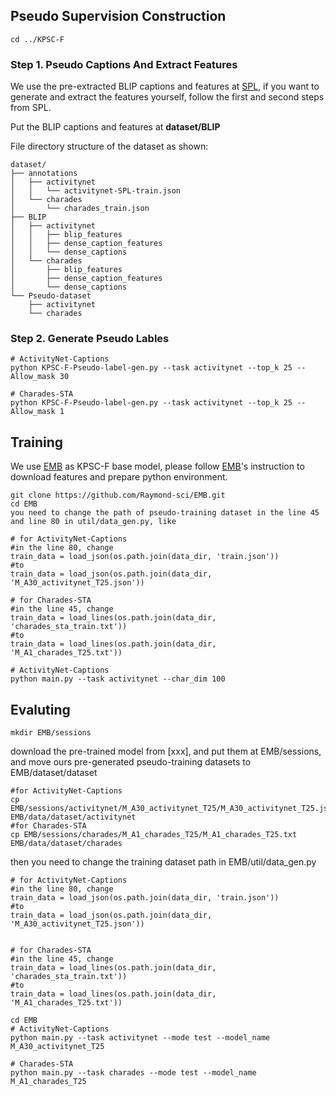 ## Pseudo Supervision Construction

```
cd ../KPSC-F
```

### Step 1. Pseudo Captions And Extract Features

We use the pre-extracted BLIP captions and features at [SPL](https://github.com/minghangz/SPL), if you want to generate and extract the features yourself, follow the first and second steps from SPL.

Put the BLIP captions and features at **dataset/BLIP**

File directory structure of the dataset as shown:

```
dataset/
├── annotations
│   ├── activitynet
│   │   └── activitynet-SPL-train.json
│   └── charades
│       └── charades_train.json
├── BLIP
│   ├── activitynet
│   │   ├── blip_features
│   │   ├── dense_caption_features
│   │   └── dense_captions
│   └── charades
│       ├── blip_features
│       ├── dense_caption_features
│       └── dense_captions
└── Pseudo-dataset
    ├── activitynet
    └── charades
```



### Step 2. Generate Pseudo Lables

```
# ActivityNet-Captions
python KPSC-F-Pseudo-label-gen.py --task activitynet --top_k 25 --Allow_mask 30

# Charades-STA
python KPSC-F-Pseudo-label-gen.py --task activitynet --top_k 25 --Allow_mask 1
```



## Training

We use [EMB](https://github.com/Raymond-sci/EMB) as KPSC-F base model, please follow [EMB](https://github.com/Raymond-sci/EMB)'s instruction to download features and prepare python environment.

```
git clone https://github.com/Raymond-sci/EMB.git
cd EMB
you need to change the path of pseudo-training dataset in the line 45 and line 80 in util/data_gen.py, like

# for ActivityNet-Captions
#in the line 80, change 
train_data = load_json(os.path.join(data_dir, 'train.json'))
#to
train_data = load_json(os.path.join(data_dir, 'M_A30_activitynet_T25.json'))

# for Charades-STA
#in the line 45, change 
train_data = load_lines(os.path.join(data_dir, 'charades_sta_train.txt'))
#to
train_data = load_lines(os.path.join(data_dir, 'M_A1_charades_T25.txt'))
```



```
# ActivityNet-Captions
python main.py --task activitynet --char_dim 100 
```



## Evaluting

```
mkdir EMB/sessions
```

download the pre-trained model from [xxx], and put them at EMB/sessions, and move ours pre-generated pseudo-training datasets to EMB/dataset/dataset

```
#for ActivityNet-Captions
cp EMB/sessions/activitynet/M_A30_activitynet_T25/M_A30_activitynet_T25.json EMB/data/dataset/activitynet
#for Charades-STA
cp EMB/sessions/charades/M_A1_charades_T25/M_A1_charades_T25.txt EMB/data/dataset/charades
```

then you need to change the training dataset path in EMB/util/data_gen.py

```
# for ActivityNet-Captions
#in the line 80, change 
train_data = load_json(os.path.join(data_dir, 'train.json'))
#to
train_data = load_json(os.path.join(data_dir, 'M_A30_activitynet_T25.json'))


# for Charades-STA
#in the line 45, change 
train_data = load_lines(os.path.join(data_dir, 'charades_sta_train.txt'))
#to
train_data = load_lines(os.path.join(data_dir, 'M_A1_charades_T25.txt'))
```



```
cd EMB
# ActivityNet-Captions
python main.py --task activitynet --mode test --model_name M_A30_activitynet_T25

# Charades-STA
python main.py --task charades --mode test --model_name M_A1_charades_T25
```